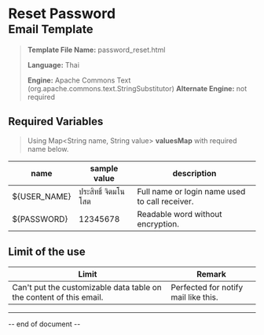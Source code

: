 # Reset Password<br/><sup>Email Template</sup>

>   **Template File Name:** password_reset.html
>
>   **Language:** Thai
>
>   **Engine:** Apache Commons Text (org.apache.commons.text.StringSubstitutor)
>   **Alternate Engine:** not required



## Required Variables

>   Using Map<String name, String value> **valuesMap** with required name below.

| name         | sample value    | description                                    |
| ------------ | --------------- | ---------------------------------------------- |
| ${USER_NAME} | ประสิทธิ์ จิตมโนโสต | Full name or login name used to call receiver. |
| ${PASSWORD}  | 12345678        | Readable word without encryption.              |



## Limit of the use

| Limit                                                        | Remark                               |
| ------------------------------------------------------------ | ------------------------------------ |
| Can't put the customizable data table on the content of this email. | Perfected for notify mail like this. |





----

-- end of document --